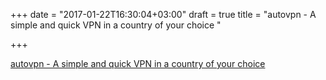 +++
date = "2017-01-22T16:30:04+03:00"
draft = true
title = "autovpn - A simple and quick VPN in a country of your choice "

+++

<p><a href="https://t.co/0hjBCLxaWE">autovpn - A simple and quick VPN in a country of your choice </a></p>
